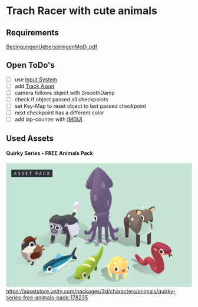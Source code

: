 # Trach Racer with cute animals

## Requirements
[BedingungenUeberspringenMoDi.pdf](BedingungenUeberspringenMoDi.pdf)

## Open ToDo's
- [ ] use [Input System](https://docs.unity3d.com/Packages/com.unity.inputsystem@1.7/manual/index.html) 
- [ ] add [Track Asset](https://assetstore.unity.com/packages/3d/environments/roadways/modular-lowpoly-track-roads-free-205188) 
- [ ] camera follows object with SmoothDamp
- [ ] check if object passed all checkpoints
- [ ] set Key-Map to reset object to last passed checkpoint
- [ ] next checkpoint has a different color
- [ ] add lap-counter with [IMGUI](https://docs.unity3d.com/Manual/GUIScriptingGuide.html)

## Used Assets
#### Quirky Series - FREE Animals Pack
![img.png](img.png)
https://assetstore.unity.com/packages/3d/characters/animals/quirky-series-free-animals-pack-178235
